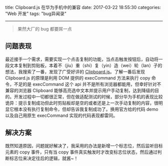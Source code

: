 title: Clipboard.js 在华为手机中的兼容
date: 2017-03-22 18:55:30
categories: "Web 开发"
tags: "bug异闻录"

---

> 果然大厂的 bug 都要屌一点

## 问题表现

最近接手一个需求，需要实现一个点击复制的功能，当点击触发按钮后，自动将一段文本复制到剪贴板，本着不（jiu）重（shi）复（yin）造（wei）轮（lan）子的想法，我搜索了一番，发现了广受好评的 [Clipboard.js](https://clipboardjs.com/)。了解一番后发现 Clipboard.js 的原理是利用 DOM 提供的 execCommand 方法来执行 copy 命令，不足的是 execCommand 这个 api 并不是所有浏览器都能用，但幸好针对不兼容的浏览器 Clipboard 能够高亮选中文本并提示用户手动复制，达到降级的目的。开发过程中一切都很正常，但在做适配测试的时候，部分华为手机的表现比较诡异：提示复制成功但此时剪贴板却是空的或者还是上一次手动复制的内容，很明显它根本没有执行复制命令，但却告诉我复制成功了。换用官方给的代码 demo 以及自己用原生 execCommand 实现的代码表现都雷同。

<!-- more -->

## 解决方案

既然知道原因，问题就好解决了，我采用的办法是新增一个标志位，然后监听目标元素的 copy 事件，只有当 copy 事件真实触发时才改变标志位状态，然后通过判断标志位来决定往后的逻辑，就酱~！